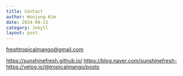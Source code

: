 ```yaml
---
title: Contact
author: Woojung Kim
date: 2024-08-21
category: Jekyll
layout: post
---
```


freshtropicalmango@gmail.com

https://sunshinefresh.github.io/
https://blog.naver.com/sunshinefresh-
https://velog.io/@tropicalmango/posts